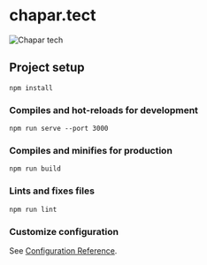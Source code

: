 # chapar.tect
![Chapar tech](https://chapar.tech/chapar.tech.png)

## Project setup
```
npm install
```

### Compiles and hot-reloads for development
```
npm run serve --port 3000
```

### Compiles and minifies for production
```
npm run build
```

### Lints and fixes files
```
npm run lint
```

### Customize configuration
See [Configuration Reference](https://cli.vuejs.org/config/).
